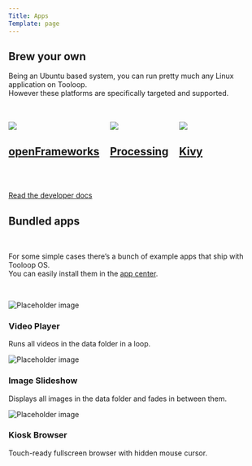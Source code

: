 ```yaml
---
Title: Apps
Template: page
---
```


<section class="section hero">
    <div class="hero-body">
        <div class="container has-text-centered">
            <h1 class="title">Brew your own</h1>
            <div class="container content">
                <p>Being an Ubuntu based system, you can run pretty much any Linux application on Tooloop.<br>
                However these platforms are specifically targeted and supported.</p>
                <div class="columns is-centered" style="margin: 3rem 0;">
                    <a class="column is-3" href="http://openframeworks.cc/">
                        <figure class="image is-64x64" style="margin: auto;">
                            <img src="%base_url%/assets/logo-openframeworks.svg">
                        </figure>
                        <h2 class="title is-size-5 is-marginless">openFrameworks</h2>
                    </a>
                    <a class="column is-3" href="https://processing.org/">
                        <figure class="image is-64x64" style="margin: auto;">
                            <img src="%base_url%/assets/logo-processing.png">
                        </figure>
                        <h2 class="title is-size-5 is-marginless">Processing</h2>
                    </a>
                    <a class="column is-3" href="https://kivy.org/">
                        <figure class="image is-64x64" style="margin: auto;">
                            <img src="%base_url%/assets/logo-kivy.png">
                        </figure>
                        <h2 class="title is-size-5 is-marginless">Kivy</h2>
                    </a>
                </div>
                <p><a href="Documentation/App%20Development/General" class="button is-primary"><span class="icon"><i class="fa fa-book"></i></span><span>Read the developer docs</span></a></p>
            </div>
        </div>
    </div>
</section>

<section class="section hero is-light is-bold">
    <div class="hero-body">
        <div class="container">
            <h1 class="title">Bundled apps</h1>
        </div>
        <div class="container content">
            <p>&nbsp;</p>
            <p>For some simple cases there’s a bunch of example apps that ship with Tooloop OS.<br>You can easily install them in the <a href="Manual/Management/App Center" class="has-text-link">app center</a>.</p>
            <p>&nbsp;</p>
        </div>
        <div class="container content">
            <div class="tile is-ancestor">
                <div class="tile is-parent">
                    <div class="tile is-child card">
                        <div class="card-image">
                            <img src="%base_url%/assets/app-simple-video-player.jpg" alt="Placeholder image">
                        </div>
                        <div class="card-content content">
                            <h3>Video Player</h3>
                            <p>Runs all videos in the data folder in a loop.</p>
                        </div>
                    </div>
                </div>
                <div class="tile is-parent">
                    <div class="tile is-child card">
                        <div class="card-image">
                            <img src="%base_url%/assets/app-image-slideshow.jpg" alt="Placeholder image">
                        </div>
                        <div class="card-content content">
                            <h3>Image Slideshow</h3>
                            <p>Displays all images in the data folder and fades in between them.</p>
                        </div>
                    </div>
                </div>
                <div class="tile is-parent">
                    <div class="tile is-child card">
                        <div class="card-image">
                            <img src="%base_url%/assets/app-simple-kiosk-browser.jpg" alt="Placeholder image">
                        </div>
                        <div class="card-content content">
                            <h3>Kiosk Browser</h3>
                            <p>Touch-ready fullscreen browser with hidden mouse cursor.</p>
                        </div>
                    </div>
                </div>
            </div>
        </div>
    </section>